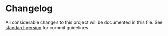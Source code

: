 
# Changelog

All considerable changes to this project will be documented in this file. See [standard-version](https://github.com/conventional-changelog/standard-version) for commit guidelines.


